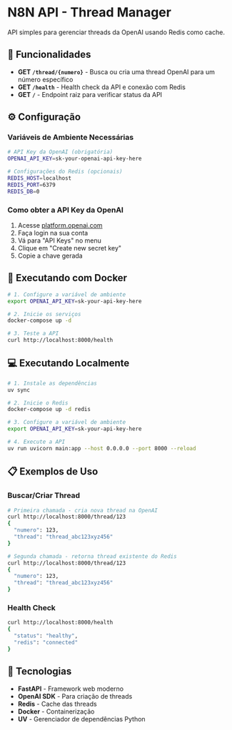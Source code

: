 # N8N API - Thread Manager

API simples para gerenciar threads da OpenAI usando Redis como cache.

## 🚀 Funcionalidades

- **GET `/thread/{numero}`** - Busca ou cria uma thread OpenAI para um número específico
- **GET `/health`** - Health check da API e conexão com Redis
- **GET `/`** - Endpoint raiz para verificar status da API

## ⚙️ Configuração

### Variáveis de Ambiente Necessárias

```bash
# API Key da OpenAI (obrigatória)
OPENAI_API_KEY=sk-your-openai-api-key-here

# Configurações do Redis (opcionais)
REDIS_HOST=localhost
REDIS_PORT=6379
REDIS_DB=0
```

### Como obter a API Key da OpenAI

1. Acesse [platform.openai.com](https://platform.openai.com/)
2. Faça login na sua conta
3. Vá para "API Keys" no menu
4. Clique em "Create new secret key"
5. Copie a chave gerada

## 🐳 Executando com Docker

```bash
# 1. Configure a variável de ambiente
export OPENAI_API_KEY=sk-your-api-key-here

# 2. Inicie os serviços
docker-compose up -d

# 3. Teste a API
curl http://localhost:8000/health
```

## 💻 Executando Localmente

```bash
# 1. Instale as dependências
uv sync

# 2. Inicie o Redis
docker-compose up -d redis

# 3. Configure a variável de ambiente
export OPENAI_API_KEY=sk-your-api-key-here

# 4. Execute a API
uv run uvicorn main:app --host 0.0.0.0 --port 8000 --reload
```

## 📋 Exemplos de Uso

### Buscar/Criar Thread

```bash
# Primeira chamada - cria nova thread na OpenAI
curl http://localhost:8000/thread/123
{
  "numero": 123,
  "thread": "thread_abc123xyz456"
}

# Segunda chamada - retorna thread existente do Redis
curl http://localhost:8000/thread/123
{
  "numero": 123,
  "thread": "thread_abc123xyz456"
}
```

### Health Check

```bash
curl http://localhost:8000/health
{
  "status": "healthy",
  "redis": "connected"
}
```

## 🔧 Tecnologias

- **FastAPI** - Framework web moderno
- **OpenAI SDK** - Para criação de threads
- **Redis** - Cache das threads
- **Docker** - Containerização
- **UV** - Gerenciador de dependências Python
